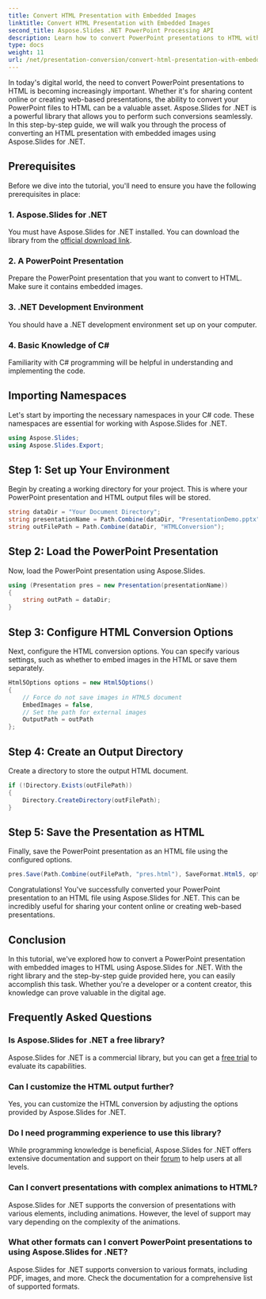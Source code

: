 ```yaml
---
title: Convert HTML Presentation with Embedded Images
linktitle: Convert HTML Presentation with Embedded Images
second_title: Aspose.Slides .NET PowerPoint Processing API
description: Learn how to convert PowerPoint presentations to HTML with embedded images using Aspose.Slides for .NET. Step-by-step guide for seamless conversion.
type: docs
weight: 11
url: /net/presentation-conversion/convert-html-presentation-with-embedded-images/
---
```


In today's digital world, the need to convert PowerPoint presentations to HTML is becoming increasingly important. Whether it's for sharing content online or creating web-based presentations, the ability to convert your PowerPoint files to HTML can be a valuable asset. Aspose.Slides for .NET is a powerful library that allows you to perform such conversions seamlessly. In this step-by-step guide, we will walk you through the process of converting an HTML presentation with embedded images using Aspose.Slides for .NET.

## Prerequisites

Before we dive into the tutorial, you'll need to ensure you have the following prerequisites in place:

### 1. Aspose.Slides for .NET

You must have Aspose.Slides for .NET installed. You can download the library from the [official download link](https://releases.aspose.com/slides/net/).

### 2. A PowerPoint Presentation

Prepare the PowerPoint presentation that you want to convert to HTML. Make sure it contains embedded images.

### 3. .NET Development Environment

You should have a .NET development environment set up on your computer.

### 4. Basic Knowledge of C#

Familiarity with C# programming will be helpful in understanding and implementing the code.

## Importing Namespaces

Let's start by importing the necessary namespaces in your C# code. These namespaces are essential for working with Aspose.Slides for .NET.

```csharp
using Aspose.Slides;
using Aspose.Slides.Export;
```

## Step 1: Set up Your Environment

Begin by creating a working directory for your project. This is where your PowerPoint presentation and HTML output files will be stored.

```csharp
string dataDir = "Your Document Directory";
string presentationName = Path.Combine(dataDir, "PresentationDemo.pptx");
string outFilePath = Path.Combine(dataDir, "HTMLConversion");
```

## Step 2: Load the PowerPoint Presentation

Now, load the PowerPoint presentation using Aspose.Slides.

```csharp
using (Presentation pres = new Presentation(presentationName))
{
    string outPath = dataDir;
}
```

## Step 3: Configure HTML Conversion Options

Next, configure the HTML conversion options. You can specify various settings, such as whether to embed images in the HTML or save them separately.

```csharp
Html5Options options = new Html5Options()
{
    // Force do not save images in HTML5 document
    EmbedImages = false,
    // Set the path for external images
    OutputPath = outPath
};
```

## Step 4: Create an Output Directory

Create a directory to store the output HTML document.

```csharp
if (!Directory.Exists(outFilePath))
{
    Directory.CreateDirectory(outFilePath);
}
```

## Step 5: Save the Presentation as HTML

Finally, save the PowerPoint presentation as an HTML file using the configured options.

```csharp
pres.Save(Path.Combine(outFilePath, "pres.html"), SaveFormat.Html5, options);
```

Congratulations! You've successfully converted your PowerPoint presentation to an HTML file using Aspose.Slides for .NET. This can be incredibly useful for sharing your content online or creating web-based presentations.

## Conclusion

In this tutorial, we've explored how to convert a PowerPoint presentation with embedded images to HTML using Aspose.Slides for .NET. With the right library and the step-by-step guide provided here, you can easily accomplish this task. Whether you're a developer or a content creator, this knowledge can prove valuable in the digital age.

## Frequently Asked Questions

### Is Aspose.Slides for .NET a free library?
Aspose.Slides for .NET is a commercial library, but you can get a [free trial](https://releases.aspose.com/) to evaluate its capabilities.

### Can I customize the HTML output further?
Yes, you can customize the HTML conversion by adjusting the options provided by Aspose.Slides for .NET.

### Do I need programming experience to use this library?
While programming knowledge is beneficial, Aspose.Slides for .NET offers extensive documentation and support on their [forum](https://forum.aspose.com/) to help users at all levels.

### Can I convert presentations with complex animations to HTML?
Aspose.Slides for .NET supports the conversion of presentations with various elements, including animations. However, the level of support may vary depending on the complexity of the animations.

### What other formats can I convert PowerPoint presentations to using Aspose.Slides for .NET?
Aspose.Slides for .NET supports conversion to various formats, including PDF, images, and more. Check the documentation for a comprehensive list of supported formats.
